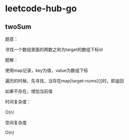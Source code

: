 # leetcode-hub-go

## twoSum

题意：

寻找一个数组里面的两数之和为target的数组下标id

题解：

使用map记录，key为值，value为数组下标

遍历的时候，先寻找，当存在map[target-nums[i]]时，即返回

如果不存在，增加当前值

时间复杂度：

O(n）

空间复杂度

O(n)